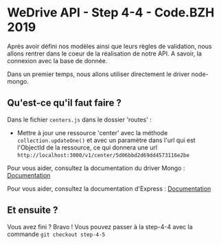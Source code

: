 # WeDrive API - Step 4-4 - Code.BZH 2019

Après avoir défini nos modèles ainsi que leurs règles de validation, nous allons rentrer dans le coeur de la réalisation de notre API. A savoir, la connexion avec la base de donnée.

Dans un premier temps, nous allons utiliser directement le driver node-mongo. 

## Qu'est-ce qu'il faut faire ? 

Dans le fichier ``centers.js`` dans le dossier 'routes' :

- Mettre à jour une ressource 'center' avec la méthode ``collection.updateOne()`` et avec un paramètre dans l'url qui est l'ObjectId de la ressource, ce qui donnera une url ``http://localhost:3000/v1/center/5d06bbd2d69dd4573116e2be``

Pour vous aider, consultez la documentation du driver Mongo : [Documentation](https://mongodb.github.io/node-mongodb-native/)

Pour vous aider, consultez la documentation d'Express : [Documentation](https://expressjs.com/fr/guide/routing.html)


## Et ensuite ? 

Vous avez fini ? Bravo ! Vous pouvez passer à la step-4-4 avec la commande ```git checkout step-4-5```